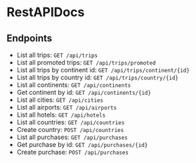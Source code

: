 # RestAPIDocs

## Endpoints

* List all trips: `GET /api/trips`
* List all promoted trips: `GET /api/trips/promoted`
* List all trips by continent id: `GET /api/trips/continent/{id}`
* List all trips by country id: `GET /api/trips/country/{id}`
* List all continents: `GET /api/continents`
* Get continent by id: `GET /api/continents/{id}`
* List all cities: `GET /api/cities`
* List all airports: `GET /api/airports`
* List all hotels: `GET /api/hotels`
* List all countries: `GET /api/countries`
* Create country: `POST /api/countries`
* List all purchases: `GET /api/purchases`
* Get purchase by id: `GET /api/purchases/{id}`
* Create purchase: `POST /api/purchases`
